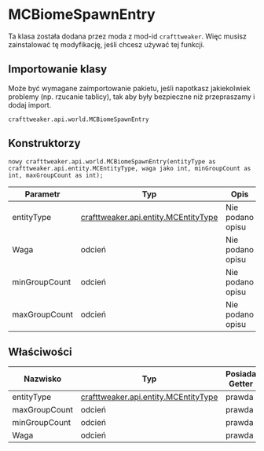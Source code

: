 # MCBiomeSpawnEntry

Ta klasa została dodana przez moda z mod-id `crafttweaker`. Więc musisz zainstalować tę modyfikację, jeśli chcesz używać tej funkcji.

## Importowanie klasy
Może być wymagane zaimportowanie pakietu, jeśli napotkasz jakiekolwiek problemy (np. rzucanie tablicy), tak aby były bezpieczne niż przepraszamy i dodaj import.
```zenscript
crafttweaker.api.world.MCBiomeSpawnEntry
```

## Konstruktorzy
```zenscript
nowy crafttweaker.api.world.MCBiomeSpawnEntry(entityType as crafttweaker.api.entity.MCEntityType, waga jako int, minGroupCount as int, maxGroupCount as int);
```
| Parametr      | Typ                                                                        | Opis             |
| ------------- | -------------------------------------------------------------------------- | ---------------- |
| entityType    | [crafttweaker.api.entity.MCEntityType](/vanilla/api/entities/MCEntityType) | Nie podano opisu |
| Waga          | odcień                                                                     | Nie podano opisu |
| minGroupCount | odcień                                                                     | Nie podano opisu |
| maxGroupCount | odcień                                                                     | Nie podano opisu |



## Właściwości

| Nazwisko      | Typ                                                                        | Posiada Getter | Ma ustawienie |
| ------------- | -------------------------------------------------------------------------- | -------------- | ------------- |
| entityType    | [crafttweaker.api.entity.MCEntityType](/vanilla/api/entities/MCEntityType) | prawda         | fałszywy      |
| maxGroupCount | odcień                                                                     | prawda         | fałszywy      |
| minGroupCount | odcień                                                                     | prawda         | fałszywy      |
| Waga          | odcień                                                                     | prawda         | fałszywy      |

